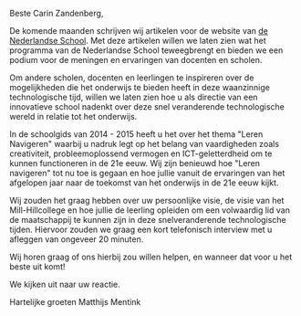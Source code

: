 Beste Carin Zandenberg,

De komende maanden schrijven wij artikelen voor de website van [de Nederlandse School](http://www.denederlandseschool.nl/). Met deze artikelen willen we laten zien wat het programma van de Nederlandse School teweegbrengt en bieden we een podium voor de meningen en ervaringen van docenten en scholen.

Om andere scholen, docenten en leerlingen te inspireren over de mogelijkheden die het onderwijs te bieden heeft in deze waanzinnige technologische tijd, willen we laten zien hoe u als directie van een innovatieve school nadenkt over deze snel veranderende technologische wereld in relatie tot het onderwijs.

In de schoolgids van 2014 - 2015 heeft u het over het thema "Leren Navigeren" waarbij u nadruk legt op het belang van vaardigheden zoals creativiteit, probleemoplossend vermogen en ICT-geletterdheid om te kunnen functioneren in de 21e eeuw. Wij zijn benieuwd hoe "Leren navigeren" tot nu toe is gegaan en hoe jullie vanuit de ervaringen van het afgelopen jaar naar de toekomst van het onderwijs in de 21e eeuw kijkt.

Wij zouden het graag hebben over uw persoonlijke visie, de visie van het Mill-Hillcollege en hoe jullie de leerling opleiden om een volwaardig lid van de maatschappij te kunnen zijn in deze snelveranderende technologische tijden. Hiervoor zouden we graag een kort telefonisch interview met u afleggen van ongeveer 20 minuten.

Wij horen graag of ons hierbij zou willen helpen, en wanneer dat voor u het beste uit komt!

We kijken uit naar uw reactie.


Hartelijke groeten
Matthijs Mentink
